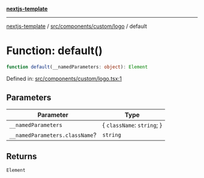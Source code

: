 [**nextjs-template**](README.md)

---

[nextjs-template](README.md) / [src/components/custom/logo](src.components.custom.logo.md) / default

# Function: default()

```ts
function default(__namedParameters: object): Element
```

Defined in: [src/components/custom/logo.tsx:1](https://github.com/Its-Satyajit/nextjs-template/blob/c8d81b09293d759cbf04e9bc7e542cc7d90740e6/src/components/custom/logo.tsx#L1)

## Parameters

| Parameter                      | Type                         |
| ------------------------------ | ---------------------------- |
| `__namedParameters`            | \{ `className`: `string`; \} |
| `__namedParameters.className`? | `string`                     |

## Returns

`Element`
